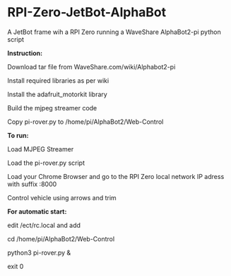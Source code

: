 # RPI-Zero-JetBot-AlphaBot
A JetBot frame wih a RPI Zero running a WaveShare AlphaBot2-pi python script

**Instruction:**

Download tar file from WaveShare.com/wiki/Alphabot2-pi 

Install required libraries as per wiki

Install the  adafruit_motorkit library

Build the mjpeg streamer code

Copy pi-rover.py to /home/pi/AlphaBot2/Web-Control


**To run:**

Load MJPEG Streamer

Load the pi-rover.py script

Load your Chrome Browser and go to the RPI Zero local network IP adress with suffix :8000

Control vehicle using arrows and trim


**For automatic start:**

edit /ect/rc.local and add

cd /home/pi/AlphaBot2/Web-Control

python3 pi-rover.py &

exit 0
